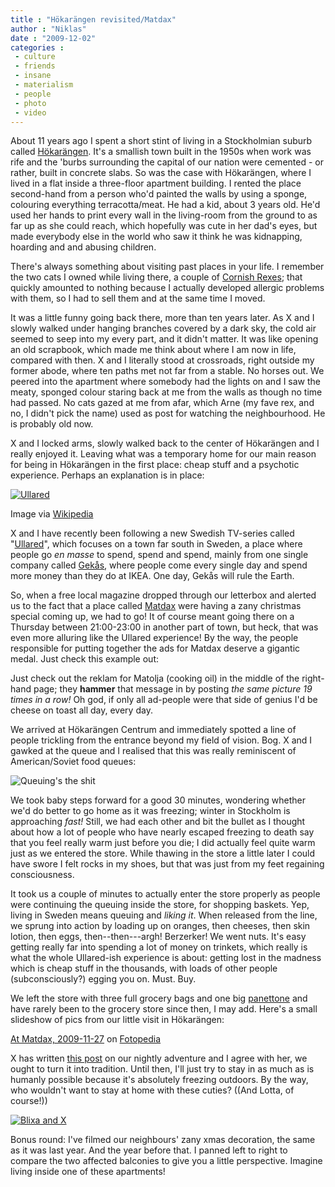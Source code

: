 ```yaml
---
title : "Hökarängen revisited/Matdax"
author : "Niklas"
date : "2009-12-02"
categories : 
 - culture
 - friends
 - insane
 - materialism
 - people
 - photo
 - video
---
```


About 11 years ago I spent a short stint of living in a Stockholmian suburb called [Hökarängen](http://maps.google.com/maps?om=0&iwloc=addr&f=q&ll=59.2577778%2C18.0825&hl=en&z=16&ie=UTF8). It's a smallish town built in the 1950s when work was rife and the 'burbs surrounding the capital of our nation were cemented - or rather, built in concrete slabs. So was the case with Hökarängen, where I lived in a flat inside a three-floor apartment building. I rented the place second-hand from a person who'd painted the walls by using a sponge, colouring everything terracotta/meat. He had a kid, about 3 years old. He'd used her hands to print every wall in the living-room from the ground to as far up as she could reach, which hopefully was cute in her dad's eyes, but made everybody else in the world who saw it think he was kidnapping, hoarding and and abusing children.

There's always something about visiting past places in your life. I remember the two cats I owned while living there, a couple of [Cornish Rexes](http://en.wikipedia.org/wiki/Cornish%20rex); that quickly amounted to nothing because I actually developed allergic problems with them, so I had to sell them and at the same time I moved.

It was a little funny going back there, more than ten years later. As X and I slowly walked under hanging branches covered by a dark sky, the cold air seemed to seep into my every part, and it didn't matter. It was like opening an old scrapbook, which made me think about where I am now in life, compared with then. X and I literally stood at crossroads, right outside my former abode, where ten paths met not far from a stable. No horses out. We peered into the apartment where somebody had the lights on and I saw the meaty, sponged colour staring back at me from the walls as though no time had passed. No cats gazed at me from afar, which Arne (my fave rex, and no, I didn't pick the name) used as post for watching the neighbourhood. He is probably old now.

X and I locked arms, slowly walked back to the center of Hökarängen and I really enjoyed it. Leaving what was a temporary home for our main reason for being in Hökarängen in the first place: cheap stuff and a psychotic experience. Perhaps an explanation is in place:

[![Ullared](http://upload.wikimedia.org/wikipedia/commons/thumb/3/36/Gekas_ullared_2005.jpg/300px-Gekas_ullared_2005.jpg "Ullared")](http://commons.wikipedia.org/wiki/Image:Gekas_ullared_2005.jpg)

Image via [Wikipedia](http://commons.wikipedia.org/wiki/Image:Gekas_ullared_2005.jpg)

X and I have recently been following a new Swedish TV-series called "[Ullared](http://kanal5.se/ullared)", which focuses on a town far south in Sweden, a place where people go _en masse_ to spend, spend and spend, mainly from one single company called [Gekås](http://www.gekas.se), where people come every single day and spend more money than they do at IKEA. One day, Gekås will rule the Earth.

So, when a free local magazine dropped through our letterbox and alerted us to the fact that a place called [Matdax](http://matdax.se) were having a zany christmas special coming up, we had to go! It of course meant going there on a Thursday between 21:00-23:00 in another part of town, but heck, that was even more alluring like the Ullared experience! By the way, the people responsible for putting together the ads for Matdax deserve a gigantic medal. Just check this example out:

Just check out the reklam for Matolja (cooking oil) in the middle of the right-hand page; they **hammer** that message in by posting _the same picture 19 times in a row!_ Oh god, if only all ad-people were that side of genius I'd be cheese on toast all day, every day.

We arrived at Hökarängen Centrum and immediately spotted a line of people trickling from the entrance beyond my field of vision. Bog. X and I gawked at the queue and I realised that this was really reminiscent of American/Soviet food queues:

![Queuing's the shit](http://img.ffffound.com/static-data/assets/6/c6b81d28415aaa9ccfb8520733c75a9a8f51a2d8_m.jpg)

We took baby steps forward for a good 30 minutes, wondering whether we'd do better to go home as it was freezing; winter in Stockholm is approaching _fast!_ Still, we had each other and bit the bullet as I thought about how a lot of people who have nearly escaped freezing to death say that you feel really warm just before you die; I did actually feel quite warm just as we entered the store. While thawing in the store a little later I could have swore I felt rocks in my shoes, but that was just from my feet regaining consciousness.

It took us a couple of minutes to actually enter the store properly as people were continuing the queuing inside the store, for shopping baskets. Yep, living in Sweden means queuing and _liking it_. When released from the line, we sprung into action by loading up on oranges, then cheeses, then skin lotion, then eggs, then--then---argh! Berzerker! We went nuts. It's easy getting really far into spending a lot of money on trinkets, which really is what the whole Ullared-ish experience is about: getting lost in the madness which is cheap stuff in the thousands, with loads of other people (subconsciously?) egging you on. Must. Buy.

We left the store with three full grocery bags and one big [panettone](http://en.wikipedia.org/wiki/Panettone) and have rarely been to the grocery store since then, I may add. Here's a small slideshow of pics from our little visit in Hökarängen:

<script src="http://widgets.fotopedia.com/albums/ZxaQdvCMyzU/widget?slideshow_delay=4&amp;widget_skin=bright_unframed&amp;widget_width=500" type="text/javascript"></script>

[At Matdax, 2009-11-27](http://www.fotopedia.com/albums/ZxaQdvCMyzU) on [Fotopedia](http://www.fotopedia.com)

X has written [this post](http://cyndamoore.wordpress.com/2009/11/27/christmas-tradition-a-la-hokarangen) on our nightly adventure and I agree with her, we ought to turn it into tradition. Until then, I'll just try to stay in as much as is humanly possible because it's absolutely freezing outdoors. By the way, who wouldn't want to stay at home with these cuties? ((And Lotta, of course!))

[![Blixa and X](http://farm3.static.flickr.com/2651/4152960048_233d2c11b6.jpg)](http://www.flickr.com/photos/pivic/4152960048)

Bonus round: I've filmed our neighbours' zany xmas decoration, the same as it was last year. And the year before that. I panned left to right to compare the two affected balconies to give you a little perspective. Imagine living inside one of these apartments!
